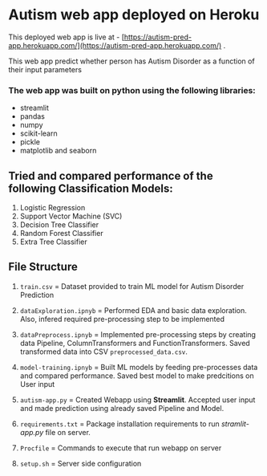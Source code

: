 ﻿# Autism web app deployed on Heroku

This deployed web app is live at - [https://autism-pred-app.herokuapp.com/](https://autism-pred-app.herokuapp.com/) .

This web app predict whether person has Autism Disorder as a function of their input parameters

### The web app was built on python using the following libraries:

* streamlit
* pandas
* numpy
* scikit-learn
* pickle
* matplotlib and seaborn

## Tried and compared performance of the following Classification Models:
1) Logistic Regression
2) Support Vector Machine (SVC)
3) Decision Tree Classifier
4) Random Forest Classifier
5) Extra Tree Classifier


## File Structure

1) `train.csv` = Dataset provided to train ML model for Autism Disorder Prediction

2) `dataExploration.ipnyb` = Performed EDA and basic data exploration. Also, infered required pre-processing step to be implemented
3) `dataPreprocess.ipnyb` = Implemented pre-processing steps by creating data Pipeline, ColumnTransformers and FunctionTransformers. 
                            Saved transformed data into CSV `preprocessed_data.csv`.
4) `model-training.ipnyb` = Built ML models by feeding pre-processes data and compared performance. Saved best model to make predcitions on User input
5) `autism-app.py` = Created Webapp using **Streamlit**. Accepted user input and made prediction using already saved Pipeline and Model. 

6) `requirements.txt` = Package installation requirements to run *stramlit-app.py* file on server.
7) `Procfile` = Commands to execute that run webapp on server
8) `setup.sh` = Server side configuration




